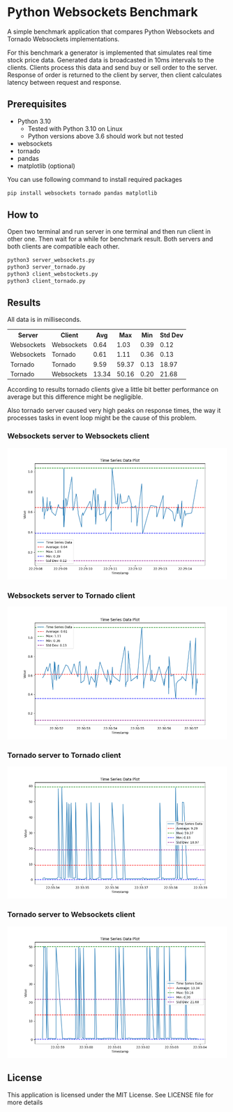 # Python Websockets Benchmark
A simple benchmark application that compares Python Websockets and Tornado Websockets implementations.

For this benchmark a generator is implemented that simulates real time stock price data. Generated data is broadcasted in 10ms intervals to the clients. Clients process this data and send buy or sell order to the server. Response of order is returned to the client by server, then client calculates latency between request and response.

## Prerequisites

* Python 3.10
  * Tested with Python 3.10 on Linux
  * Python versions above 3.6 should work but not tested
* websockets
* tornado
* pandas
* matplotlib (optional)

You can use following command to install required packages
```bash
pip install websockets tornado pandas matplotlib
```

## How to

Open two terminal and run server in one terminal and then run client in other one. Then wait for a while for benchmark result. Both servers and both clients are compatible each other.
```
python3 server_websockets.py
python3 server_tornado.py
python3 client_webstockets.py
python3 client_tornado.py
```

## Results

All data is in milliseconds.

<table>
  <tr>
    <th>Server</th>
    <th>Client</th>
    <th>Avg</th>
    <th>Max</th>
    <th>Min</th>
    <th>Std Dev</th>
  </tr>
  <tr>
    <td>Websockets</td>
    <td>Websockets</td>
    <td>0.64</td>
    <td>1.03</td>
    <td>0.39</td>
    <td>0.12</td>
  </tr>
  <tr>
    <td>Websockets</td>
    <td>Tornado</td>
    <td>0.61</td>
    <td>1.11</td>
    <td>0.36</td>
    <td>0.13</td>
  </tr>
  <tr>
    <td>Tornado</td>
    <td>Tornado</td>
    <td>9.59</td>
    <td>59.37</td>
    <td>0.13</td>
    <td>18.97</td>
  </tr>
  <tr>
    <td>Tornado</td>
    <td>Websockets</td>
    <td>13.34</td>
    <td>50.16</td>
    <td>0.20</td>
    <td>21.68</td>
  </tr>
</table>

According to results tornado clients give a little bit better performance on average but this difference might be negligible.

Also tornado server caused very high peaks on response times, the way it processes tasks in event loop might be the cause of this problem.

### Websockets server to Websockets client
![Websockets server to Websockets client](/results/websockets_server_websockets_client.png)
### Websockets server to Tornado client
![Websockets server to Tornado client](/results/websockets_server_tornado_client.png)
### Tornado server to Tornado client
![Tornado server to Tornado client](/results/tornado_server_tornado_client.png)
### Tornado server to Websockets client
![Tornado server to Websockets client](/results/tornado_server_websockets_client.png)

## License

This application is licensed under the MIT License. See LICENSE file for more details